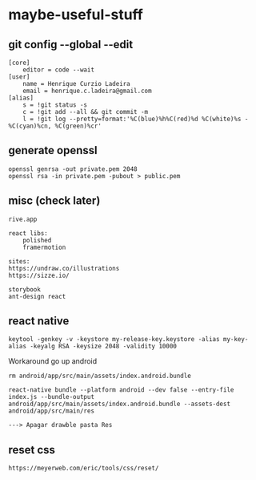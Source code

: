 # maybe-useful-stuff

## git config --global --edit

```
[core]
	editor = code --wait
[user]
	name = Henrique Curzio Ladeira
	email = henrique.c.ladeira@gmail.com
[alias]
	s = !git status -s
	c = !git add --all && git commit -m
	l = !git log --pretty=format:'%C(blue)%h%C(red)%d %C(white)%s - %C(cyan)%cn, %C(green)%cr'	
```

## generate openssl
```
openssl genrsa -out private.pem 2048
openssl rsa -in private.pem -pubout > public.pem
```

## misc (check later)
```
rive.app

react libs:
	polished
	framermotion

sites:
https://undraw.co/illustrations
https://sizze.io/

storybook
ant-design react
```

## react native
```
keytool -genkey -v -keystore my-release-key.keystore -alias my-key-alias -keyalg RSA -keysize 2048 -validity 10000
```
Workaround go up android

```
rm android/app/src/main/assets/index.android.bundle

react-native bundle --platform android --dev false --entry-file index.js --bundle-output android/app/src/main/assets/index.android.bundle --assets-dest android/app/src/main/res

---> Apagar drawble pasta Res
```

## reset css
```
https://meyerweb.com/eric/tools/css/reset/
```
